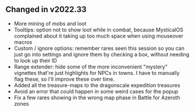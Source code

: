 ## Changed in v2022.33

* More mining of mobs and loot
* Tooltips: option not to show loot while in combat, because MysticalOS complained about it taking up too much space when using mouseover macros
* Custom / ignore options: remember rares seen this session so you can just go into settings and ignore them by checking a box, without needing to look up their ID
* Range extender: hide some of the more inconvenient "mystery" vignettes that're just highlights for NPCs in towns. I have to manually flag these, so I'll improve these over time.
* Added all the treasure-maps to the dragonscale expedition treasures
* Avoid an error that could happen in some weird cases for the popup
* Fix a few rares showing in the wrong map phase in Battle for Azeroth zones

